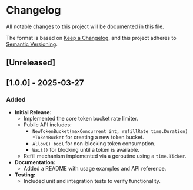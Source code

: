 # Changelog

All notable changes to this project will be documented in this file.

The format is based on [Keep a Changelog](https://keepachangelog.com/en/1.0.0/), and this project adheres to [Semantic Versioning](https://semver.org/spec/v2.0.0.html).

## [Unreleased]

## [1.0.0] - 2025-03-27

### Added

- **Initial Release:**
  - Implemented the core token bucket rate limiter.
  - Public API includes:
    - `NewTokenBucket(maxConcurrent int, refillRate time.Duration) *TokenBucket` for creating a new token bucket.
    - `Allow() bool` for non-blocking token consumption.
    - `Wait()` for blocking until a token is available.
  - Refill mechanism implemented via a goroutine using a `time.Ticker`.
- **Documentation:**
  - Added a README with usage examples and API reference.
- **Testing:**
  - Included unit and integration tests to verify functionality.
